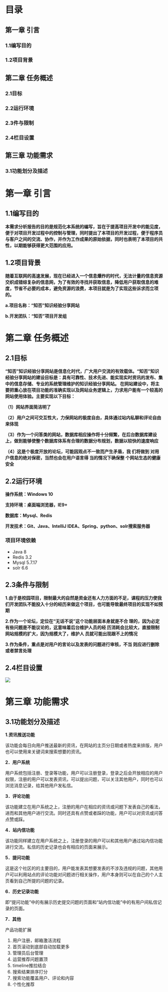 ﻿# 目录 #

## 第一章  引言 ##
### 1.1编写目的
### 1.2项目背景
## 第二章 任务概述 ##
### 2.1目标
### 2.2运行环境
### 2.3件与限制
### 2.4栏目设置
## 第三章 功能需求 ##
### 3.1功能划分及描述

# 第一章  引言 #
## 1.1编写目的 ##
**本需求分析报告的目的是规范化本系统的编写，旨在于提高项目开发中的能见度，便于对项目开发过程中的控制与管理，同时提出了本项目的开发过程，便于程序员与客户之间的交流、协作，并作为工作成果的原始依据，同时也表明了本项目的共性，以期能够获得更大范围的应用。**
## 1.2项目背景 ##
**随着互联网的高速发展，现在已经进入一个信息爆炸的时代，无法计量的信息资源交织成错综复杂的信息网，为了有效的寻找并获取信息，降低用户获取信息的难度，节省不必要的成本，避免资源的浪费，本项目就是为了实现这些诉求而立项的。**

**a.项目名称：“知否”知识经验分享网站**

**b.开发团队：“知否”项目开发组**


# 第二章 任务概述 #
## 2.1目标 ##
**“知否”知识经验分享网站是信息化时代，广大用户交流的有效载体。“知否”知识经验分享网站的建设目标是：具有可靠性、技术先进、能实现实时资讯的发布、集中的信息存储、专业的系统管理维护的知识经验分享网站。
在网站建设中，将主要把重心放在项目功能的准确实现以及网站业务逻辑上，力求用户能有一个较高的网站使用体验。主要实现以下目标：**

**（1）网站界面简洁明了**

**（2）用户之间可交互性大，力保网站的极度自由，具体通过站内私聊和评论自由来体现**

**（3）作为一个问答类的网站，数据库相应操作将十分频繁，在后台数据库建设上，做到能够使整个数据库体系有合理的数据分布规划，数据以较快的速度响应**

**（4）这是个极度开放的论坛，可能因观点不一致而产生矛盾，我	们将做到	对用户信息的绝对保密，当然也会在用户语言得	当的情况下确保整	个网站生态的健康安全**

## 2.2运行环境 ##
**操作系统：Windows 10**

**支持环境：桌面端浏览器，IE9+**

**数据库：Mysql、Redis**

**开发技术：Git、Java、IntelliJ IDEA、Spring、python、solr搜索服务器**

### 项目环境依赖

* Java 8
* Redis 3.2
* Mysql 5.7.17
* solr 6.6

## 2.3条件与限制 ##
**1.由于是校园项目，限制最大的自然是资金还有人力方面的不足，课程的压力使我们开发团队不能投入十分的经历来做这个项目，也可能导致最终项目的实现不如预期**

**2.作为一个论坛，定位在“无话不说”这个功能层面本身就是不合	理的，因为必定有些问题是不能议论的，这意味着后台维护人员的经	历消耗会比较大，直接限制网站规模的扩大，因为规模大了，维护人	员就可能出现跟不上的情况**

**3.作为条件，重点是对用户的言论以及发表的问题进行审核，不当	则应进行删除或者禁言处理**

## 2.4栏目设置 ##
![](http://i.imgur.com/ARDCoCM.png)

# 第三章 功能需求 #
## 3.1功能划分及描述 ##
**1.资讯推送功能**

该功能会每日向用户推送最新的资讯，在网站的主页分日期或者热度来排版，用户也可以使用来关键词来搜索想要的资讯。

**2．用户系统**

用户系统包括注册、登录等功能，用户可以注册登录，登录之后会开放相应的用户权限，注册的用户可以发表资讯，可以提出问题，可以关注其他用户，同时也可以浏览消息记录，给其他用户发私信。

**3．评论功能**

该功能建立在用户系统之上，注册的用户在相应的资讯或问题下发表自己的看法，进而和其他用户进行交流。同时还具有点赞或者踩的功能，用户可以对资讯或问答点赞或踩。

**4．站内信功能**

该功能同样建立在用户系统之上，注册登录的用户可以和其他用户通过站内信功能进行交流。私信的历史记录也会有相应的页面来展示。

**5．提问功能**

这是这个社区的的主要目的，用户能发表其想要发表的不涉及违规的问题，其他用户可以利用站点的评论功能对问题进行相关操作，用户本身则可以在自己的个人主页看到自己所提的问题的记录。

**6．历史记录功能**

即“提问功能”中的有展示历史提交问题的页面和“站内信功能”中的有用户间私信记录的页面。

**7．其他**

产品功能扩展

1. 用户注册，邮箱激活流程
2. 首页滚动到底部自动加载更多
3. 管理员后台管理
4. 运营推荐问题置顶
5. timeline推拉结合
6. 搜索结果排序打分
7. 搜索功能覆盖用户、评论和内容
8. 个性化推荐
